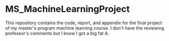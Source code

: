 # MS_MachineLearningProject

This repository contains the code, report, and appendix for the final project of my master's program machine learning course. I don't have the reviewing professor's comments but I know I got a big fat A.
